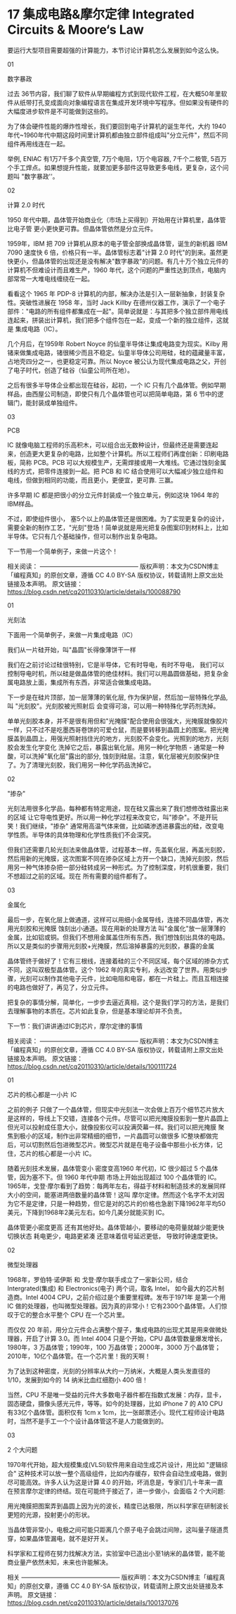 # 17 集成电路&摩尔定律 Integrated Circuits & Moore‘s Law

要运行大型项目需要超强的计算能力，本节讨论计算机怎么发展到如今这么快。

01

数字暴政

过去 36节内容，我们聊了软件从早期编程方式到现代软件工程，在大概50年里软件从纸带打孔变成面向对象编程语言在集成开发环境中写程序。但如果没有硬件的大幅度进步软件是不可能做到这些的。

为了体会硬件性能的爆炸性增长，我们要回到电子计算机的诞生年代，大约 1940年代~1960年代中期这段时间里计算机都由独立部件组成叫"分立元件"，然后不同组件再用线连在一起。

举例, ENIAC 有1万7千多个真空管, 7万个电阻，1万个电容器, 7千个二极管, 5百万个手工焊点。如果想提升性能，就要加更多部件这导致更多电线，更复杂，这个问题叫 "数字暴政''。



02

计算 2.0 时代

1950 年代中期，晶体管开始商业化（市场上买得到）开始用在计算机里，晶体管比电子管 更小更快更可靠。但晶体管依然是分立元件。

1959年，IBM 把 709 计算机从原本的电子管全部换成晶体管，诞生的新机器 IBM 7090 速度快 6 倍，价格只有一半。晶体管标志着"计算 2.0 时代"的到来。虽然更快更小，但晶体管的出现还是没有解决"数字暴政"的问题。有几十万个独立元件的计算机不但难设计而且难生产，1960 年代，这个问题的严重性达到顶点，电脑内部常常一大堆电线缠绕在一起。

看看这个 1965 年 PDP-8 计算机的内部，解决办法是引入一层新抽象，封装复杂性。突破性进展在 1958 年，当时 Jack Killby 在德州仪器工作，演示了一个电子部件："电路的所有组件都集成在一起"。简单说就是：与其把多个独立部件用电线连起来，拼装出计算机，我们把多个组件包在一起，变成一个新的独立组件，这就是 集成电路（IC）。

几个月后，在1959年 Robert Noyce 的仙童半导体让集成电路变为现实。Kilby 用锗来做集成电路，锗很稀少而且不稳定。仙童半导体公司用硅，硅的蕴藏量丰富，占地壳四分之一，也更稳定可靠。所以 Noyce 被公认为现代集成电路之父，开创了电子时代，创造了硅谷（仙童公司所在地）。

之后有很多半导体企业都出现在硅谷，起初，一个 IC 只有几个晶体管。例如早期样品，由西屋公司制造，即使只有几个晶体管也可以把简单电路，第 6 节中的逻辑门，能封装成单独组件。


03

 PCB

IC 就像电脑工程师的乐高积木，可以组合出无数种设计，但最终还是需要连起来，创造更大更复杂的电路，比如整个计算机。所以工程师们再度创新：印刷电路板，简称 PCB。PCB 可以大规模生产，无需焊接或用一大堆线。它通过蚀刻金属线的方式，把零件连接到一起。把 PCB 和 IC 结合使用可以大幅减少独立组件和电线，但做到相同的功能，而且更小，更便宜，更可靠.  三赢。

许多早期 IC 都是把很小的分立元件封装成一个独立单元，例如这块 1964 年的IBM样品。

不过，即使组件很小， 塞5个以上的晶体管还是很困难。为了实现更复杂的设计，需要全新的制作工艺，"光刻"登场！简单说就是用光把复杂图案印到材料上，比如半导体。它只有几个基础操作，但可以制作出复杂电路。

下一节用一个简单例子，来做一片这个！

相关阅读：
————————————————
版权声明：本文为CSDN博主「编程真知」的原创文章，遵循 CC 4.0 BY-SA 版权协议，转载请附上原文出处链接及本声明。
原文链接：https://blog.csdn.net/cq20110310/article/details/100088790



01

光刻法

下面用一个简单例子，来做一片集成电路（IC）

我们从一片硅开始，叫"晶圆"长得像薄饼干一样

我们在之前讨论过硅很特别，它是半导体，它有时导电，有时不导电， 我们可以控制导电时机，所以硅是做晶体管的绝佳材料。我们可以用晶圆做基础，把复杂金属电路放上面，集成所有东西，非常适合做集成电路。

下一步是在硅片顶部，加一层薄薄的氧化层, 作为保护层，然后加一层特殊化学品, 叫 "光刻胶"。光刻胶被光照射后 会变得可溶，可以用一种特殊化学药剂洗掉。

单单光刻胶本身，并不是很有用但和"光掩膜"配合使用会很强大，光掩膜就像胶片一样，只不过不是吃墨西哥卷饼的可爱仓鼠，而是要转移到晶圆上的图案。把光掩膜盖到晶圆上，用强光照射挡住光的地方，光刻胶不会变化。光照到的地方，光刻胶会发生化学变化 洗掉它之后，暴露出氧化层。用另一种化学物质 - 通常是一种酸，可以洗掉"氧化层"露出的部分, 蚀刻到硅层。注意，氧化层被光刻胶保护住了。为了清理光刻胶，我们用另一种化学药品洗掉它。

02

"掺杂"

光刻法用很多化学品，每种都有特定用途，现在硅又露出来了我们想修改硅露出来的区域  让它导电性更好。所以用一种化学过程来改变它，叫"掺杂"。不是开玩笑！我们继续，"掺杂" 通常用高温气体来做，比如磷渗透进暴露出的硅，改变电学性质。半导体的具体物理和化学性质我们不会深究。

但我们还需要几轮光刻法来做晶体管，过程基本一样，先盖氧化层，再盖光刻胶，然后用新的光掩膜，这次图案不同在掺杂区域上方开一个缺口，洗掉光刻胶，然后用另一种气体掺杂把一部分硅转成另一种形式。为了控制深度，时机很重要，我们不想超过之前的区域。现在 所有需要的组件都有了。

03

金属化

最后一步，在氧化层上做通道，这样可以用细小金属导线，连接不同晶体管，再次用光刻胶和光掩膜  蚀刻出小通道。现在用新的处理方法 叫"金属化"放一层薄薄的金属，比如铝或铜。但我们不想用金属盖住所有东西，我们想蚀刻出具体的电路。所以又是类似的步骤用光刻胶+光掩膜，然后溶掉暴露的光刻胶，暴露的金属

晶体管终于做好了！它有三根线，连接着硅的三个不同区域，每个区域的掺杂方式不同，这叫双极型晶体管。这个 1962 年的真实专利，永远改变了世界。用类似步骤，光刻可以制作其他电子元件，比如电阻和电容，都在一片硅上。而且互相连接的电路也做好了，再见了，分立元件。

把复杂的事情分解，简单化，一步步去逼近真相，这个是我们学习的方法，是我们去理解事物的本质在。芯片如此复杂，但是基本理论却并不负责。

下一节：我们讲讲通过IC到芯片，摩尔定律的事情

相关阅读：
————————————————
版权声明：本文为CSDN博主「编程真知」的原创文章，遵循 CC 4.0 BY-SA 版权协议，转载请附上原文出处链接及本声明。
原文链接：https://blog.csdn.net/cq20110310/article/details/100111724

01

芯片的核心都是一小片 IC

之前的例子 只做了一个晶体管，但现实中光刻法一次会做上百万个细节芯片放大是这样的，导线上下交错，连接各个元件。尽管可以把光掩膜投影到一整片晶圆上但光可以投射成任意大小，就像投影仪可以投满荧幕一样。我们可以把光掩膜 聚焦到极小的区域，制作出非常精细的细节，一片晶圆可以做很多 IC整块都做完后，可以切割然后包进微型芯片。微型芯片就是在电子设备中那些小长方体，记住，芯片的核心都是一小片 IC。

随着光刻技术发展，晶体管变小  密度变高1960 年代初，IC 很少超过 5 个晶体管，因为塞不下。但 1960 年代中期 市场上开始出现超过 100 个晶体管的 IC。1965年，戈登·摩尔看到了趋势：每两年左右，得益于材料和制造技术的发展同样大小的空间，能塞进两倍数量的晶体管！这叫 摩尔定律。然而这个名字不太对因为它不是定律，只是一种趋势，但它是对的芯片的价格也急剧下降1962年平均50美元，下降到1968年2美元左右。如今几美分就能买到 IC。

晶体管更小密度更高 还有其他好处。晶体管越小，要移动的电荷量就越少能更快切换状态 耗电更少，电路更紧凑 还意味着信号延迟更低， 导致时钟速度更快。



02

微型处理器

1968年，罗伯特·诺伊斯 和 戈登·摩尔联手成立了一家新公司，结合 Intergrated(集成) 和 Electronics(电子) 两个词，取名 Intel， 如今最大的芯片制造商。Intel 4004 CPU，之前介绍过是个重要里程碑。发布于1971年 是第一个用 IC 做的处理器，也叫微型处理器。因为真的非常小！它有2300个晶体管。人们惊叹于它的整合水平整个 CPU 在一个芯片里。

而仅仅 20 年前，用分立元件会占满整个屋子，集成电路的出现尤其是用来做微处理器，开启了计算 3.0。而 Intel 4004 只是个开始，CPU 晶体管数量爆发增长，1980年，3 万晶体管；1990年，100 万晶体管；2000年，3000 万个晶体管；2010年，10亿个晶体管。在一个芯片里！我的天啊！

为了达到这种密度，光刻的分辨率从大约一万纳米，大概是人类头发直径的 1/10，发展到如今的 14 纳米比血红细胞小 400 倍！

当然，CPU 不是唯一受益的元件大多数电子器件都在指数式发展：内存，显卡，固态硬盘，摄像头感光元件，等等。如今的处理器，比如 iPhone 7 的 A10 CPU 有33亿个晶体管。面积仅有 1cm x 1cm，比一张邮票还小。现代工程师设计电路时，当然不是手工一个个设计晶体管这不是人力能做到的。

03

2 个大问题

1970年代开始，超大规模集成(VLSI)软件用来自动生成芯片设计，用比如 "逻辑综合" 这种技术可以放一整个高级组件，比如内存缓存，软件会自动生成电路，做到尽可能高效。许多人认为这是计算 4.0 的开始，坏消息是，专家们几十年来一直在预言摩尔定律的终结。现在可能终于接近了，进一步做小，会面临 2 个大问题:

用光掩膜把图案弄到晶圆上因为光的波长，精度已达极限，所以科学家在研制波长更短的光源，投射更小的形状。

当晶体管非常小，电极之间可能只距离几个原子电子会跳过间隙，这叫量子隧道贯穿，如果晶体管漏电，就不是好开关。

科学家和工程师在努力找解决方法，实验室中已造出小至1纳米的晶体管，能不能商业量产依然未知，未来也许能解决。


相关
————————————————
版权声明：本文为CSDN博主「编程真知」的原创文章，遵循 CC 4.0 BY-SA 版权协议，转载请附上原文出处链接及本声明。
原文链接：https://blog.csdn.net/cq20110310/article/details/100137076